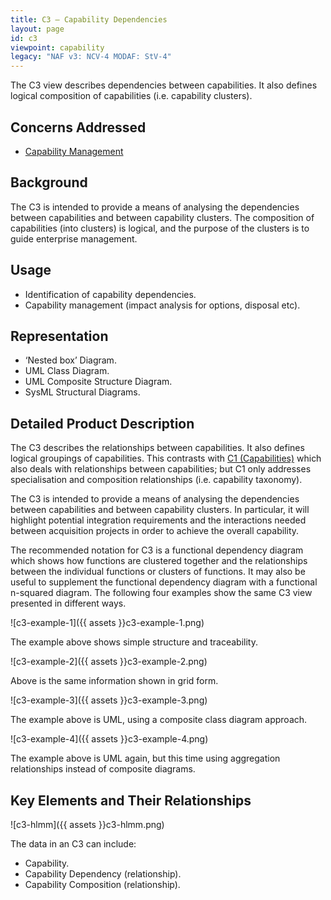 ```yaml
---
title: C3 – Capability Dependencies
layout: page
id: c3
viewpoint: capability
legacy: "NAF v3: NCV-4 MODAF: StV-4"
---
```



The C3 view describes dependencies between capabilities. It also defines
logical composition of capabilities (i.e. capability clusters).

## Concerns Addressed

-   [Capability Management](/glossary/capability-management/)

## Background


The C3 is intended to provide a means of analysing the dependencies
between capabilities and between capability clusters. The composition of
capabilities (into clusters) is logical, and the purpose of the clusters
is to guide enterprise management.

## Usage


-   Identification of capability dependencies.
-   Capability management (impact analysis for options, disposal etc).

## Representation


-   ‘Nested box’ Diagram.
-   UML Class Diagram.
-   UML Composite Structure Diagram.
-   SysML Structural Diagrams.

## Detailed Product Description

The C3 describes the relationships between capabilities. It also defines
logical groupings of capabilities. This contrasts with [C1
(Capabilities)](c1.html) which also deals with relationships between
capabilities; but C1 only addresses specialisation and composition
relationships (i.e. capability taxonomy).

The C3 is intended to provide a means of analysing the dependencies
between capabilities and between capability clusters. In particular, it
will highlight potential integration requirements and the interactions
needed between acquisition projects in order to achieve the overall
capability.

The recommended notation for C3 is a functional dependency diagram which
shows how functions are clustered together and the relationships between
the individual functions or clusters of functions. It may also be useful
to supplement the functional dependency diagram with a functional
n-squared diagram. The following four examples show the same C3 view
presented in different ways.

![c3-example-1]({{ assets }}c3-example-1.png)

The example above shows simple structure and traceability.

![c3-example-2]({{ assets }}c3-example-2.png)

Above is the same information shown in grid form.

![c3-example-3]({{ assets }}c3-example-3.png)

The example above is UML, using a composite class diagram approach.

![c3-example-4]({{ assets }}c3-example-4.png)

The example above is UML again, but this time using aggregation
relationships instead of composite diagrams.

## Key Elements and Their Relationships

![c3-hlmm]({{ assets }}c3-hlmm.png)

The data in an C3 can include:

-   Capability.
-   Capability Dependency (relationship).
-   Capability Composition (relationship).
